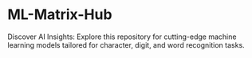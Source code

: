 # ML-Matrix-Hub
Discover AI Insights: Explore this repository for cutting-edge machine learning models tailored for character, digit, and word recognition tasks.
